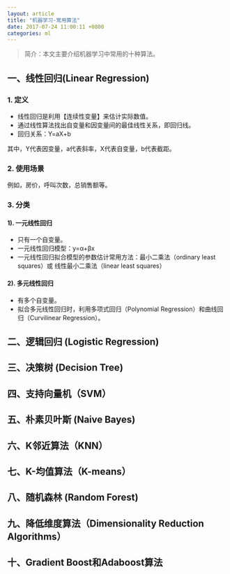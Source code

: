 ```yaml
---
layout: article
title: "机器学习-常用算法"
date: 2017-07-24 11:00:11 +0800
categories: ml
---
```

>简介：本文主要介绍机器学习中常用的十种算法。

## 一、线性回归(Linear Regression)
### 1. 定义
- 线性回归是利用【连续性变量】来估计实际数值。
- 通过线性算法找出自变量和因变量间的最佳线性关系，即回归线。
- 回归关系：Y=aX+b
 
其中，Y代表因变量，a代表斜率，X代表自变量，b代表截距。

### 2. 使用场景
例如，房价，呼叫次数，总销售额等。

### 3. 分类
#### 1). 一元线性回归
- 只有一个自变量。
- 一元线性回归模型：y=α+βx
- 一元线性回归拟合模型的参数估计常用方法：最小二乘法（ordinary least squares）或 线性最小二乘法（linear least squares）

#### 2). 多元线性回归
- 有多个自变量。
- 拟合多元线性回归时，利用多项式回归（Polynomial Regression）和曲线回归（Curvilinear Regression）。


## 二、逻辑回归 (Logistic Regression)

## 三、决策树 (Decision Tree)

## 四、支持向量机（SVM）

## 五、朴素贝叶斯 (Naive Bayes)

## 六、K邻近算法（KNN）

## 七、K-均值算法（K-means）

## 八、随机森林 (Random Forest)

## 九、降低维度算法（Dimensionality Reduction Algorithms）

## 十、Gradient Boost和Adaboost算法
